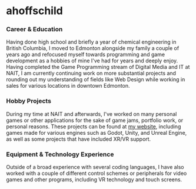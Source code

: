 # ahoffschild

### Career & Education

Having done high school and briefly a year of chemical engineering in British Columbia, I moved to Edmonton alongside my family a couple of years ago and refocused myself towards programming and game development as a hobbies of mine I've had for years and deeply enjoy. Having completed the Game Programming stream of Digital Media and IT at NAIT, I am currently continuing work on more substantial projects and rounding out my understanding of fields like Web Design while working in sales for various locations in downtown Edmonton.

### Hobby Projects

 During my time at NAIT and afterwards, I've worked on many personal games or other applications for the sake of game jams, portfolio work, or personal reasons. These projects can be found at [my website](https://nkactus.com/), including games made for various engines such as Godot, Unity, and Unreal Engine, as well as some projects that have included XR/VR support.

### Equipment & Technology Experience

Outside of a broad experience with several coding languages, I have also worked with a couple of different control schemes or peripherals for video games and other programs, including VR technology and touch screens.